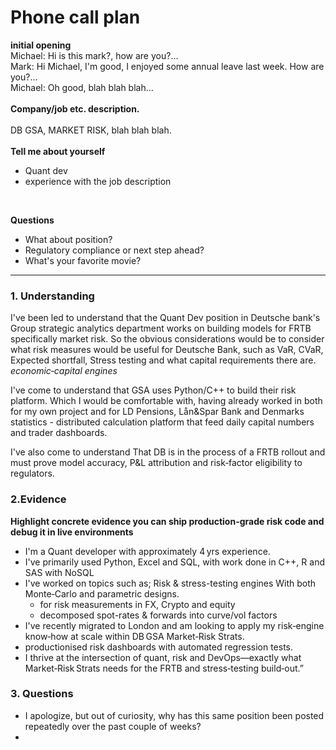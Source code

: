 # Phone call plan

**initial opening** \
Michael: Hi is this mark?, how are you?... \
Mark: Hi Michael, I'm good, I enjoyed some annual leave last week. How are you?... \
Michael: Oh good, blah blah blah... \
<br>
**Company/job etc. description.** <br>
<br>
DB GSA, MARKET RISK, blah blah blah.<br>
<br>
**Tell me about yourself** <br>
- Quant dev
- experience with the job description

<br>

**Questions**
- What about position?
- Regulatory compliance or next step ahead?
- What's your favorite movie?



--------------------------------------------------------------
### 1. Understanding
I've been led to understand that the Quant Dev position in Deutsche bank's Group strategic analytics department works on building models for FRTB specifically market risk. 
So the obvious considerations would be to consider what risk measures would be useful for Deutsche Bank, such as VaR, CVaR, Expected shortfall, Stress testing and what capital requirements there are. *economic‑capital engines*

I've come to understand that GSA uses Python/C++ to build their risk platform. Which I would be comfortable with, having already worked in both for my own project and for LD Pensions, Lån&Spar Bank and Denmarks statistics - distributed calculation platform that feed daily capital numbers and trader dashboards.

I've also come to understand That DB is in the process of a FRTB rollout and must prove model accuracy, P&L attribution and risk‑factor eligibility to regulators.

### 2.Evidence
**Highlight concrete evidence you can ship production-grade risk code and debug it in live environments**

- I'm a Quant developer with approximately 4 yrs experience.
- I've primarily used Python, Excel and SQL, with work done in C++, R and SAS with NoSQL
- I've worked on topics such as; Risk & stress-testing engines With both Monte‑Carlo and parametric designs.
  - for risk measurements in FX, Crypto and equity
  - decomposed spot-rates & forwards into curve/vol factors
- I've recently migrated to London and am looking to apply my risk‑engine know‑how at scale within DB GSA Market‑Risk Strats.
- productionised risk dashboards with automated regression tests.
- I thrive at the intersection of quant, risk and DevOps—exactly what Market‑Risk Strats needs for the FRTB and stress‑testing build‑out.”

### 3. Questions
- I apologize, but out of curiosity, why has this same position been posted repeatedly over the past couple of weeks?
- 

